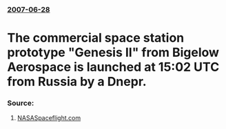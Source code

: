 ### [2007-06-28](/news/2007/06/28/index.md)

#  The commercial space station prototype "Genesis II" from Bigelow Aerospace is launched at 15:02 UTC from Russia by a Dnepr. 




### Source:

1. [NASASpaceflight.com](http://www.nasaspaceflight.com/content/?cid=5150)
